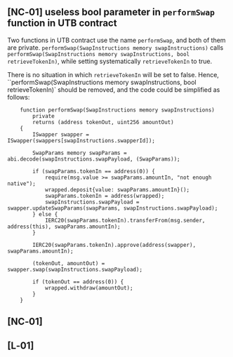 ## [NC‑01] useless bool parameter in `performSwap` function in UTB contract

Two functions in UTB contract use the name `performSwap`, and both of them are private. `performSwap(SwapInstructions memory swapInstructions)` calls `performSwap(SwapInstructions memory swapInstructions, bool retrieveTokenIn)`, while setting systematically `retrieveTokenIn` to true.

There is no situation in which `retrieveTokenIn` will be set to false. Hence, ``performSwap(SwapInstructions memory swapInstructions, bool retrieveTokenIn)` should be removed, and the code could be simplified as follows: 

```
    function performSwap(SwapInstructions memory swapInstructions)
        private
        returns (address tokenOut, uint256 amountOut)
    {
        ISwapper swapper = ISwapper(swappers[swapInstructions.swapperId]);

        SwapParams memory swapParams = abi.decode(swapInstructions.swapPayload, (SwapParams));

        if (swapParams.tokenIn == address(0)) {
            require(msg.value >= swapParams.amountIn, "not enough native");
            wrapped.deposit{value: swapParams.amountIn}();
            swapParams.tokenIn = address(wrapped);
            swapInstructions.swapPayload = swapper.updateSwapParams(swapParams, swapInstructions.swapPayload);
        } else {
            IERC20(swapParams.tokenIn).transferFrom(msg.sender, address(this), swapParams.amountIn);
        }

        IERC20(swapParams.tokenIn).approve(address(swapper), swapParams.amountIn);

        (tokenOut, amountOut) = swapper.swap(swapInstructions.swapPayload);

        if (tokenOut == address(0)) {
            wrapped.withdraw(amountOut);
        }
    }
```

## [NC‑01]

## [L‑01]